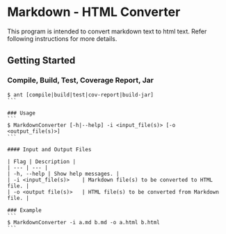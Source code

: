 # Markdown - HTML Converter
This program is intended to convert markdown text to html text. Refer following instructions for more details.

## Getting Started

### Compile, Build, Test, Coverage Report, Jar

````
$ ant [compile|build|test|cov-report|build-jar]
```

### Usage
```
$ MarkdownConverter [-h|--help] -i <input_file(s)> [-o <output_file(s)>]
```

#### Input and Output Files

| Flag | Description |
| --- | --- |
| -h, --help | Show help messages. |
| -i <input_file(s)> 	| Markdown file(s) to be converted to HTML file. |
| -o <output file(s)> 	| HTML file(s) to be converted from Markdown file. | 

### Example
```
$ MarkdownConverter -i a.md b.md -o a.html b.html
```
